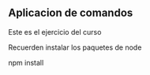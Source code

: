 

## Aplicacion de comandos

Este es el ejercicio del curso

Recuerden instalar los paquetes de node

npm install
